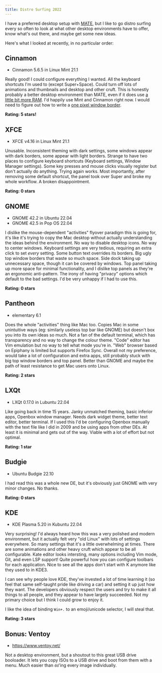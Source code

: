 ```yaml
---
title: Distro Surfing 2022
---
```


I have a preferred desktop setup with [MATE](https://mate-desktop.org/), but I like to go distro surfing every so often to look at what other desktop environments have to offer, know what's out there, and maybe get some new ideas.

Here's what I looked at recently, in no particular order:

## Cinnamon

* Cinnamon 5.6.5 in Linux Mint 21.1

Really good! I could configure everything I wanted. All the keyboard shortcuts I'm used to (except Super+Space). Could turn off lots of animations and thumbnails and desktop and other cruft. This is honestly probably a better desktop environment than MATE, even if it does use [a little bit more RAM](https://itvision.altervista.org/linux-desktop-environments-system-usage.html). I'd happily use Mint and Cinnamon right now. I would need to figure out how to write a [one pixel window border](https://github.com/superjamie/onepx).

**Rating: 5 stars!**

## XFCE

* XFCE v4.16 in Linux Mint 21.1

Unusable. Inconsistent theming with dark settings, some windows appear with dark borders, some appear with light borders. Strange to have two places to configure keyboard shortcuts (Keyboard settings, Window Manager settings). Some key presses and mouse clicks visually register but don't actually do anything. Trying again works. Most importantly, after removing some default shortcut, the panel took over Super and broke my whole workflow. A broken disappointment.

**Rating: 0 stars**

## GNOME

* GNOME 42.2 in Ubuntu 22.04
* GNOME 42.5 in Pop OS 22.04

I dislike the mouse-dependent "activities" flyover paradigm this is going for, it's like it's trying to copy the Mac desktop without actually understanding the ideas behind the environment. No way to disable desktop icons. No way to center windows. Keyboard settings are very tedious, requiring an extra click to set *every* setting. Some button text overrides its borders. Big ugly top window borders that waste so much space. Side dock taking up unnecessary space, though it can be covered by windows. Top panel taking up more space for minimal functionality, and I dislike top panels as they're an ergonomic anti-pattern. The irony of having "privacy" options which default to the bad settings. I'd be very unhappy if I had to use this.

**Rating: 0 stars**

## Pantheon

* elementary 6.1

Does the whole "activities" thing like Mac too. Copies Mac in some unintuitive ways (eg: similarly useless top bar like GNOME) but doesn't box you into its own ideas so much. Not a fan of the default terminal, which has transparency and no way to change the colour theme. "Code" editor has Vim emulation but no way to tell what mode you're in. "Web" browser based on Epiphany is limited but supports Firefox Sync. Overall not my preference, would take a lot of configuration and extra apps, still probably stuck with big top window borders and top panel. Better than GNOME and maybe the path of least resistance to get Mac users onto Linux.

**Rating: 2 stars**

## LXQt

* LXQt 0.17.0 in Lubuntu 22.04

Like going back in time 15 years. Janky unmatched theming, basic inferior apps, Openbox window manager. Needs dark widget theme, better text editor, better terminal. If I used this I'd be configuring Openbox manually with the text file like I did in 2009 and be using apps from other DEs. At least it is minimal and gets out of the way. Viable with a lot of effort but not optimal.

**Rating: 1 star**

## Budgie

* Ubuntu Budgie 22.10

I had read this was a whole new DE, but it's obviously just GNOME with very minor changes. No thanks.

**Rating: 0 stars**

## KDE

* KDE Plasma 5.20 in Kubuntu 22.04

Very surprising! I'd always heard how this was a very polished and modern environment, but it actually felt very "old Linux" with lots of settings everywhere. So many settings that it's a little overwhelming at times. There are some animations and other heavy cruft which appear to be all configurable. Kate editor looks intersting, many options including Vim mode, Git, and even LSP support! Quite powerful how you can configure toolbars for each application. Nice to see all the apps don't start with K anymore like they used to in KDE3.

I can see why people love KDE, they've invested a lot of time learning it (so feel that same self-taught pride like driving a car) and setting it up just how they want. The developers obviously respect the users and try to make it all things to all people, and they appear to have largely succeeded. Not my primary choice but I think I could grow to enjoy it.

I like the idea of binding `Win+.` to an emoji/unicode selector, I will steal that.

**Rating: 3 stars**

## Bonus: Ventoy

* <https://www.ventoy.net/>

Not a desktop environment, but a shoutout to this great USB drive booloader. It lets you copy ISOs to a USB drive and boot from them with a menu. Much easier than `dd`'ing every image individually.

